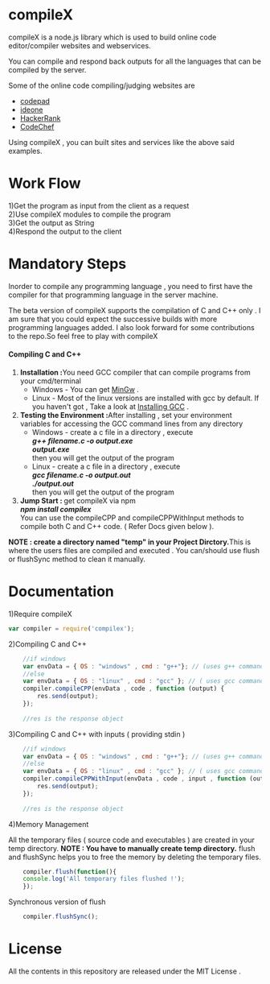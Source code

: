 compileX
========
compileX is a node.js library which is used to build online code editor/compiler websites and webservices.

You can compile and respond back outputs for all the languages that can be compiled by the server.

Some of the online code compiling/judging websites are 
<ul>
<li><a href="www.codepad.org">codepad</a></li>
<li><a href="www.ideone.com">ideone</a></li>
<li><a href="www.hackerrank.com">HackerRank</a></li>
<li><a href="www.codechef.com">CodeChef</a></li>
</ul>
Using compileX , you can built sites and services like the above said examples.



Work Flow
=========
1)Get the program as input from the client as a request<br/>
2)Use compileX modules to compile the program <br/>
3)Get the output as String<br/>
4)Respond the output to the client<br/>

Mandatory Steps 
===============
Inorder to compile any programming language , you need to first have the compiler for that programming language in the server machine.

The beta version of compileX supports the compilation of C and C++ only . I am sure that you could expect the successive builds with more programming languages added. I also look forward for some contributions to the repo.So feel free to play with compileX

<h4>Compiling C and C++</h4>
<ol>
<li><b>Installation :</b>You need GCC compiler that can compile programs from your cmd/terminal
    <ul>
    <li>Windows - You can get <a href="http://www.mingw.org/">MinGw</a> . </li>
    <li>Linux - Most of the linux versions are installed with gcc by default. If you haven't got , Take a look at <a href="http://gcc.gnu.org/wiki/InstallingGCC">Installing GCC</a> . </li>
    </ul>
</li>
<li><b>Testing the Environment :</b>After installing , set your environment variables for accessing the GCC command lines from any directory
    <ul>
    <li>Windows - create a c file in a directory , execute <br/> 
    <i><b>g++ filename.c -o output.exe<br/>
    output.exe</b></i><br/>
    then you will get the output of the program</li>
    <li>Linux - create a c file in a directory , execute <br/>
    <i><b>gcc filename.c -o output.out<br/>
    ./output.out</b></i><br />
    then you will get the output of the program</li>
    </ul>
<li><b>Jump Start : </b> get compileX via npm <br/>
    <i><b>npm install compilex</b></i><br/>
    You can use the compileCPP and compileCPPWithInput methods to compile both C and C++ code. ( Refer Docs given below ).
    </li>
</ol>

<b>NOTE : create a directory named "temp" in your Project Dirctory.</b>This is where the users files are compiled and executed . You can/should use flush or flushSync method to clean it manually.


Documentation
=============
1)Require compileX 
```javascript
var compiler = require('compilex');
```
2)Compiling C and C++
```javascript
    //if windows  
    var envData = { OS : "windows" , cmd : "g++"}; // (uses g++ command to compile )
    //else
    var envData = { OS : "linux" , cmd : "gcc" }; // ( uses gcc command to compile )
    compiler.compileCPP(envData , code , function (output) {
    	res.send(output);
    });
    
    //res is the response object
```
3)Compiling C and C++ with inputs ( providing stdin )
```javascript
    //if windows  
    var envData = { OS : "windows" , cmd : "g++"}; // (uses g++ command to compile )
    //else
    var envData = { OS : "linux" , cmd : "gcc" }; // ( uses gcc command to compile )
    compiler.compileCPPWithInput(envData , code , input , function (output) {
    	res.send(output);
    });
    
    //res is the response object
```
4)Memory Management 

All the temporary files ( source code and executables ) are created in your temp directory.
<b>NOTE : You have to manually create temp directory.</b>
flush and flushSync helps you to free the memory by deleting the temporary files.

```javascript
    compiler.flush(function(){
    console.log('All temporary files flushed !'); 
    });
```
Synchronous version of flush
```javascript
    compiler.flushSync();
```

License
=======
All the contents in this repository are released under the MIT License .
